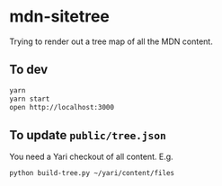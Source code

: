 # mdn-sitetree

Trying to render out a tree map of all the MDN content.

## To dev

```bash
yarn
yarn start
open http://localhost:3000
```

## To update `public/tree.json`

You need a Yari checkout of all content. E.g.

```bash
python build-tree.py ~/yari/content/files
```
